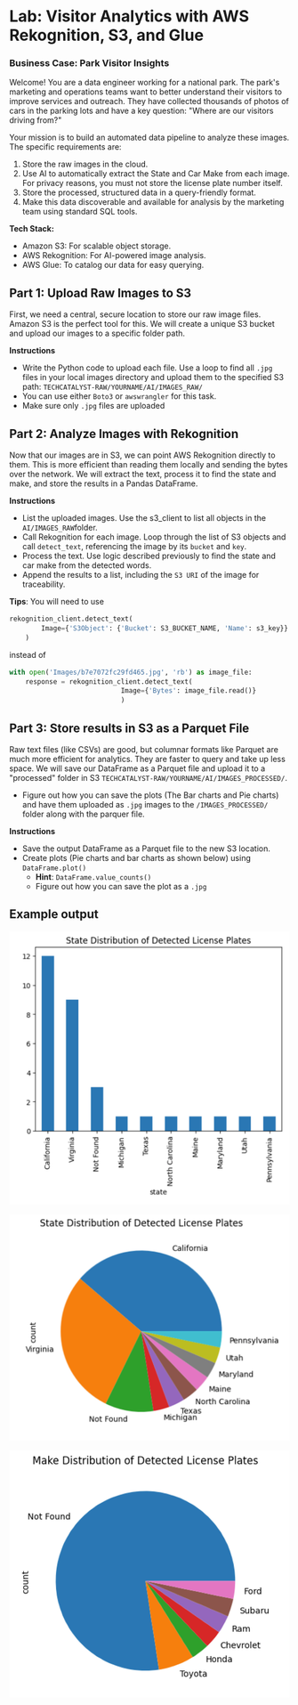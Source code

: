 # Lab: Visitor Analytics with AWS Rekognition, S3, and Glue
### Business Case: Park Visitor Insights

Welcome! You are a data engineer working for a national park. The park's marketing and operations teams want to better understand their visitors to improve services and outreach. They have collected thousands of photos of cars in the parking lots and have a key question: "Where are our visitors driving from?"

Your mission is to build an automated data pipeline to analyze these images. The specific requirements are:

1. Store the raw images in the cloud.
2. Use AI to automatically extract the State and Car Make from each image. For privacy reasons, you must not store the license plate number itself.
3. Store the processed, structured data in a query-friendly format.
4. Make this data discoverable and available for analysis by the marketing team using standard SQL tools.

__Tech Stack:__
* Amazon S3: For scalable object storage.
* AWS Rekognition: For AI-powered image analysis.
* AWS Glue: To catalog our data for easy querying.


## Part 1: Upload Raw Images to S3
First, we need a central, secure location to store our raw image files. Amazon S3 is the perfect tool for this. We will create a unique S3 bucket and upload our images to a specific folder path.

__Instructions__

* Write the Python code to upload each file. Use a loop to find all `.jpg` files in your local images directory and upload them to the specified S3 path: `TECHCATALYST-RAW/YOURNAME/AI/IMAGES_RAW/`
* You can use either `Boto3` or `awswrangler` for this task.
* Make sure only `.jpg` files are uploaded 

## Part 2: Analyze Images with Rekognition
Now that our images are in S3, we can point AWS Rekognition directly to them. This is more efficient than reading them locally and sending the bytes over the network. We will extract the text, process it to find the state and make, and store the results in a Pandas DataFrame.

__Instructions__

* List the uploaded images. Use the s3_client to list all objects in the `AI/IMAGES_RAW`folder.
* Call Rekognition for each image. Loop through the list of S3 objects and call `detect_text`, referencing the image by its `bucket` and `key`.
* Process the text. Use logic described previously to find the state and car make from the detected words.
* Append the results to a list, including the `S3 URI` of the image for traceability.

**Tips**: 
You will need to use 
```python
rekognition_client.detect_text(
        Image={'S3Object': {'Bucket': S3_BUCKET_NAME, 'Name': s3_key}}
    )
```
instead of 

```python
with open('Images/b7e7072fc29fd465.jpg', 'rb') as image_file:
    response = rekognition_client.detect_text(
                            Image={'Bytes': image_file.read()}
                            )
```


## Part 3: Store results in S3 as a Parquet File
Raw text files (like CSVs) are good, but columnar formats like Parquet are much more efficient for analytics. They are faster to query and take up less space. We will save our DataFrame as a Parquet file and upload it to a "processed" folder in S3 `TECHCATALYST-RAW/YOURNAME/AI/IMAGES_PROCESSED/`.

* Figure out how you can save the plots (The Bar charts and Pie charts) and have them uploaded as `.jpg` images to the `/IMAGES_PROCESSED/` folder along with the parquer file.

__Instructions__

* Save the output DataFrame as a Parquet file to the new S3 location.
* Create plots (Pie charts and bar charts as shown below) using `DataFrame.plot()` 
  * **Hint**: `DataFrame.value_counts()`
  * Figure out how you can save the plot as a `.jpg`

## Example output

![image-20250805131438819](images/image-20250805131438819.png)

![image-20250805131514425](images/image-20250805131514425.png)

![image-20250805131536034](images/image-20250805131536034.png)

